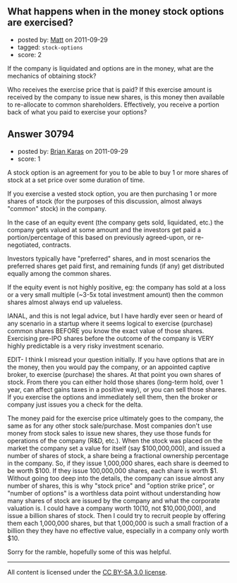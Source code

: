 ## What happens when in the money stock options are exercised?

- posted by: [Matt](https://stackexchange.com/users/-1/13587-matt) on 2011-09-29
- tagged: `stock-options`
- score: 2

If the company is liquidated and options are in the money, what are the mechanics of obtaining stock?

Who receives the exercise price that is paid? If this exercise amount is received by the company to issue new shares, is this money then available to re-allocate to common shareholders. Effectively, you receive a portion back of what you paid to exercise your options?




## Answer 30794

- posted by: [Brian Karas](https://stackexchange.com/users/-1/8465-brian-karas) on 2011-09-29
- score: 1

A stock option is an agreement for you to be able to buy 1 or more shares of stock at a set price over some duration of time.

If you exercise a vested stock option, you are then purchasing 1 or more shares of stock (for the purposes of this discussion, almost always "common" stock) in the company.

In the case of an equity event (the company gets sold, liquidated, etc.) the company gets valued at some amount and the investors get paid a portion/percentage of this based on previously agreed-upon, or re-negotiated, contracts.

Investors typically have "preferred" shares, and in most scenarios the preferred shares get paid first, and remaining funds (if any) get distributed equally among the common shares.

If the equity event is not highly positive, eg: the company has sold at a loss or a very small multiple (~3-5x total investment amount) then the common shares almost always end up valueless.

IANAL, and this is not legal advice, but I have hardly ever seen or heard of any scenario in a startup where it seems logical to exercise (purchase) common shares BEFORE you know the exact value of those shares.  Exercising pre-IPO shares before the outcome of the company is VERY highly predictable is a very risky investment scenario.


EDIT-  I think I misread your question initially.  If you have options that are in the money, then you would pay the company, or an appointed captive broker, to exercise (purchase) the shares.  At that point you own shares of stock.  From there you can either hold those shares (long-term hold, over 1 year, can affect gains taxes in a positive way), or you can sell those shares.  If you exercise the options and immediately sell them, then the broker or company just issues you a check for the delta.

The money paid for the exercise price ultimately goes to the company, the same as for any other stock sale/purchase.  Most companies don't use money from stock sales to issue new shares, they use those funds for operations of the company (R&D, etc.).  When the stock was placed on the market the company set a value for itself (say $100,000,000), and issued a number of shares of stock, a share being a fractional ownership percentage in the company. So, if they issue 1,000,000 shares, each share is deemed to be worth $100.  If they issue 100,000,000 shares, each share is worth $1.  Without going too deep into the details, the company can issue almost any number of shares, this is why "stock price" and "option strike price", or "number of options" is a worthless data point without understanding how many shares of stock are issued by the company and what the corporate valuation is.  I could have a company worth $10 ($10, not $10,000,000), and issue a billion shares of stock.  Then I could try to recruit people by offering them each 1,000,000 shares, but that 1,000,000 is such a small fraction of a billion they they have no effective value, especially in a company only worth $10.

Sorry for the ramble, hopefully some of this was helpful.






---

All content is licensed under the [CC BY-SA 3.0 license](https://creativecommons.org/licenses/by-sa/3.0/).
